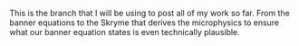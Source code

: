 This is the branch that I will be using to post all of my work so far. From the banner equations to the Skryme that derives the microphysics to ensure what our banner equation states is even technically plausible.
